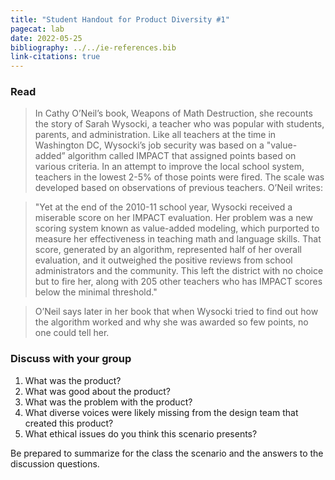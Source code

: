```yaml
---
title: "Student Handout for Product Diversity #1"
pagecat: lab
date: 2022-05-25
bibliography: ../../ie-references.bib
link-citations: true
---
```


### Read

> In Cathy O’Neil’s book, Weapons of Math Destruction, she recounts the story of
Sarah Wysocki, a teacher who was popular with students, parents, and
administration. Like all teachers at the time in Washington DC, Wysocki’s job
security was based on a "value-added” algorithm called IMPACT that assigned
points based on various criteria. In an attempt to improve the local school
system, teachers in the lowest 2-5% of those points were fired. The scale was
developed based on observations of previous teachers. O’Neil writes:

> "Yet at the end of the 2010-11 school year, Wysocki received a miserable score on her IMPACT evaluation. Her problem was a new scoring system known as value-added modeling, which purported to measure her effectiveness in teaching math and language skills. That score, generated by an algorithm, represented half of her overall evaluation, and it outweighed the positive reviews from school administrators and the community. This left the district with no choice but to fire her, along with 205 other teachers who has IMPACT scores below the minimal threshold."

> O’Neil says later in her book that when Wysocki tried to find out how the
algorithm worked and why she was awarded so few points, no one could tell her.

### Discuss with your group

1. What was the product?
2. What was good about the product?
3. What was the problem with the product?
4. What diverse voices were likely missing from the design team that created this product?
5. What ethical issues do you think this scenario presents?
<!-- an ethical issue? Why or why not? -->
<!-- 	Violate a virtue (based on virtue ethics). -->
<!-- •	Violate a rule for a company or society (based on deontology ethical framework). -->
<!-- •	Not the best for the most number of people (based on utilitarianism ethical framework). -->

Be prepared to summarize for the class the scenario and the answers to the discussion questions.


